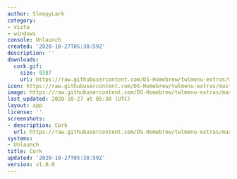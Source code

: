 ```yaml
---
author: SleepyLark
category:
- vista
- windows
console: Unlaunch
created: '2020-10-27T05:38:59Z'
description: ''
downloads:
  cork.gif:
    size: 9387
    url: https://raw.githubusercontent.com/DS-Homebrew/twlmenu-extras/master/_nds/TWiLightMenu/unlaunch/backgrounds/cork.gif
icon: https://raw.githubusercontent.com/DS-Homebrew/twlmenu-extras/master/_nds/TWiLightMenu/unlaunch/backgrounds/cork.gif
image: https://raw.githubusercontent.com/DS-Homebrew/twlmenu-extras/master/_nds/TWiLightMenu/unlaunch/backgrounds/cork.gif
last_updated: 2020-10-27 at 05:38 (UTC)
layout: app
license: ''
screenshots:
- description: Cork
  url: https://raw.githubusercontent.com/DS-Homebrew/twlmenu-extras/master/_nds/TWiLightMenu/unlaunch/backgrounds/cork.gif
systems:
- Unlaunch
title: Cork
updated: '2020-10-27T05:38:59Z'
version: v1.0.0
---
```

